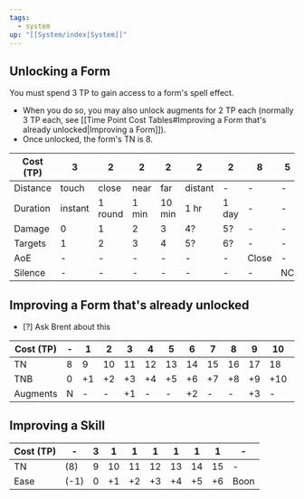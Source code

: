 ```yaml
---
tags:
  - system
up: "[[System/index|System]]"
---
```

## Unlocking a Form

You must spend 3 TP to gain access to a form's spell effect. 
- When you do so, you may also unlock augments for 2 TP each (normally 3 TP each, see [[Time Point Cost Tables#Improving a Form that's already unlocked|Improving a Form]]). 
- Once unlocked, the form's TN is 8. 

| Cost (TP) | 3       | 2       | 2     | 2      | 2       | 2     | 8     | 5   |
| --------- | ------- | ------- | ----- | ------ | ------- | ----- | ----- | --- |
| Distance  | touch   | close   | near  | far    | distant | -     | -     | -   |
| Duration  | instant | 1 round | 1 min | 10 min | 1 hr    | 1 day | -     | -   |
| Damage    | 0       | 1       | 2     | 3      | 4?      | 5?    | -     | -   |
| Targets   | 1       | 2       | 3     | 4      | 5?      | 6?    | -     | -   |
| AoE       | -       | -       | -     | -      | -       | -     | Close | -   |
| Silence   | -       | -       | -     | -      | -       | -     | -     | NC  |

## Improving a Form that's already unlocked

- [?] Ask Brent about this

| Cost (TP) | -   | 1   | 2   | 3   | 4   | 5   | 6   | 7   | 8   | 9   | 10  | 11  | 12  |
| --------- | --- | --- | --- | --- | --- | --- | --- | --- | --- | --- | --- | --- | --- |
| TN        | 8   | 9   | 10  | 11  | 12  | 13  | 14  | 15  | 16  | 17  | 18  | 19  | 20  |
| TNB       | 0   | +1  | +2  | +3  | +4  | +5  | +6  | +7  | +8  | +9  | +10 | +11 | +12 |
| Augments  | N   | -   | -   | +1  | -   | -   | +2  | -   | -   | +3  | -   | -   | +4  |

## Improving a Skill

| Cost (TP) | -    | 3   | 1   | 1   | 1   | 1   | 1   | 1   | -    |
| --------- | ---- | --- | --- | --- | --- | --- | --- | --- | ---- |
| TN        | (8)  | 9   | 10  | 11  | 12  | 13  | 14  | 15  | -    |
| Ease      | (-1) | 0   | +1  | +2  | +3  | +4  | +5  | +6  | Boon |